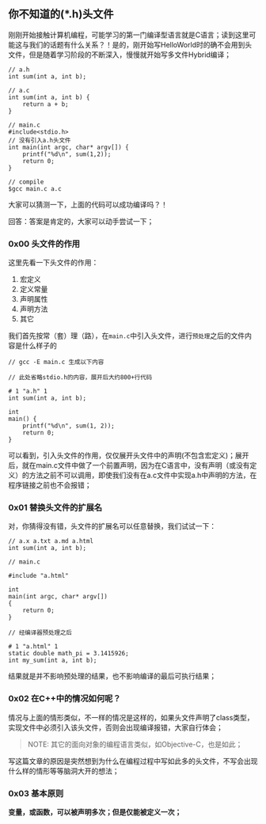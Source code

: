 ## 你不知道的(\*.h)头文件

刚刚开始接触计算机编程，可能学习的第一门编译型语言就是C语言；读到这里可能这与我们的话题有什么关系？！是的，刚开始写HelloWorld时的确不会用到头文件，但是随着学习阶段的不断深入，慢慢就开始写多文件Hybrid编译；

```
// a.h
int sum(int a, int b);

// a.c
int sum(int a, int b) {
    return a + b;
}

// main.c
#include<stdio.h>
// 没有引入a.h头文件
int main(int argc, char* argv[]) {
    printf("%d\n", sum(1,2));
    return 0;
}

// compile
$gcc main.c a.c
```

大家可以猜测一下，上面的代码可以成功编译吗？！

回答：答案是肯定的，大家可以动手尝试一下；

### 0x00 头文件的作用

这里先看一下头文件的作用：

1. 宏定义
2. 定义常量
3. 声明属性
4. 声明方法
5. 其它

我们首先按常（套）理（路），在`main.c`中引入头文件，进行`预处理`之后的文件内容是什么样子的

```
// gcc -E main.c 生成以下内容

// 此处省略stdio.h的内容，展开后大约800+行代码

# 1 "a.h" 1
int sum(int a, int b);

int
main() {
    printf("%d\n", sum(1, 2));
    return 0;
}

```

可以看到，引入头文件的作用，仅仅展开头文件中的声明(不包含宏定义)；展开后，就在main.c文件中做了一个前置声明，因为在C语言中，没有声明（或没有定义）的方法之前不可以调用，即使我们没有在a.c文件中实现a.h中声明的方法，在程序链接之前也不会报错；

### 0x01 替换头文件的扩展名

对，你猜得没有错，头文件的扩展名可以任意替换，我们试试一下：

```
// a.x a.txt a.md a.html
int sum(int a, int b);

// main.c

#include "a.html"

int
main(int argc, char* argv[])
{
    return 0;
}

// 经编译器预处理之后

# 1 "a.html" 1
static double math_pi = 3.1415926;
int my_sum(int a, int b);
```

结果就是并不影响预处理的结果，也不影响编译的最后可执行结果；

### 0x02 在C++中的情况如何呢？

情况与上面的情形类似，不一样的情况是这样的，如果头文件声明了class类型，实现文件中必须引入该头文件，否则会出现编译报错，大家自行体会；

> NOTE: 其它的面向对象的编程语言类似，如Objective-C，也是如此；

写这篇文章的原因是突然想到为什么在编程过程中写如此多的头文件，不写会出现什么样的情形等等脑洞大开的想法；

### 0x03 基本原则

**变量，或函数，可以被声明多次；但是仅能被定义一次；**
